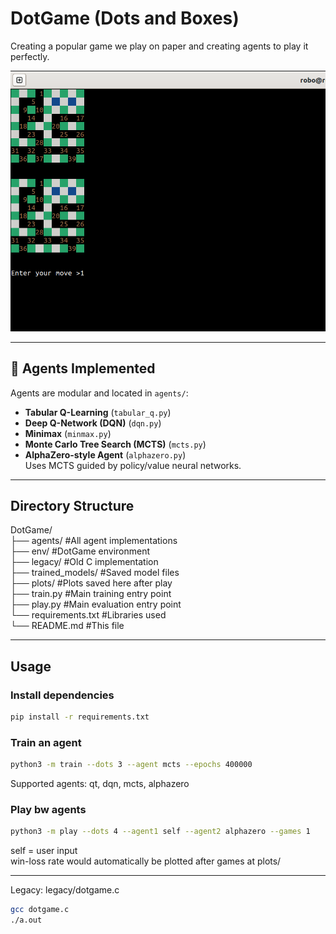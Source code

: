 # DotGame (Dots and Boxes)

Creating a popular game we play on paper and creating agents to play it perfectly.

![](dotgame.png)


---


## 🧠 Agents Implemented

Agents are modular and located in `agents/`:
- **Tabular Q-Learning** (`tabular_q.py`)
- **Deep Q-Network (DQN)** (`dqn.py`)
- **Minimax** (`minmax.py`)
- **Monte Carlo Tree Search (MCTS)** (`mcts.py`)
- **AlphaZero-style Agent** (`alphazero.py`)  
  Uses MCTS guided by policy/value neural networks.


---


## Directory Structure

DotGame/<br/>
├── agents/ #All agent implementations<br/>
├── env/ #DotGame environment<br/>
├── legacy/ #Old C implementation<br/>
├── trained_models/ #Saved model files<br/>
├── plots/ #Plots saved here after play<br/>
├── train.py #Main training entry point<br/>
├── play.py #Main evaluation entry point<br/>
└── requirements.txt #Libraries used<br/> 
└── README.md #This file<br/>


---


## Usage

### Install dependencies
```bash
pip install -r requirements.txt
```

### Train an agent 

```bash
python3 -m train --dots 3 --agent mcts --epochs 400000
```

Supported agents: qt, dqn, mcts, alphazero

### Play bw agents

```bash
python3 -m play --dots 4 --agent1 self --agent2 alphazero --games 1
```

self = user input<br/>
win-loss rate would automatically be plotted after games at plots/


---


Legacy: legacy/dotgame.c

```bash
gcc dotgame.c
./a.out
```

